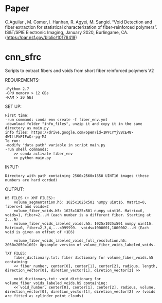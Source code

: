 # Paper
C.Aguilar , M. Comer, I. Hanhan, R. Agyei, M. Sangid. “Void Detection and fiber extraction for statistical characterization of fiber-reinforced polymers”. IS&T/SPIE Electronic Imaging, January 2020, Burlingame, CA. (https://par.nsf.gov/biblio/10179419)
# cnn_sfrc
Scripts to extract fibers and voids from short fiber reinforced polymers V2

REQUIREMENTS:

	-Python 2.7  
	-GPU memory > 12 GBs  
	-RAM > 20 GBs


SET UP:


	First time:
	-run command: conda env create -f fiber_env.yml
	-download folder "info_files", unzip it and copy it in the same directory as main.py
	info files: https://drive.google.com/open?id=1WYCYYjV8cE48-4WIflFkPIFwQr-pg-MJ
	To run:
	-modify "data_path" variable in script main.py  
	-run shell commands:
		>> conda activate fiber_env
		>> python main.py


INPUT:

	Directory with path containing 2560x2560x1350 UINT16 images (these numbers are hard corded)

OUTPUT:

	H5 FILES (+ XMF FILES):
		volume_segmentation.h5: 1025x1025x501 numpy uint16. Matrix=0, fibers=1 and voids=2
		volume_fiber_voids.h5: 1025x1025x501 numpy uint16. Matrix=0, voids=1, fiber=2...N (each number is a different fiber. Starting at 2...N)
		volume_fiber_voids_labeled_voids.h5: 1025x1025x501 numpy uint16. Matrix=0, fiber=2,3,4,...<999999.  voids=1000001,1000002...N (Each void is given an offset of +1E6)

		volume_fiber_voids_labeled_voids_full_resolution.h5: 2050x2050x1002: Upsample version of volume_fiber_voids_labeled_voids.

	TXT FILES:
		fiber_dictionary.txt: fiber dictionary for volume_fiber_voids.h5 containing:
		<< fiber_number, center[0], center[1], center[2], radious, length, direction_vector[0], diretion_vector[1], diretion_vector[2] >>
		
		void_dictionary.txt: void dictionary for volume_fiber_voids_labeled_voids.h5 containing:
		<< void_number, center[0], center[1], center[2], radious, volume, direction_vector[0], diretion_vector[1], diretion_vector[2] >> (voids are fitted as cylinder point clouds)

